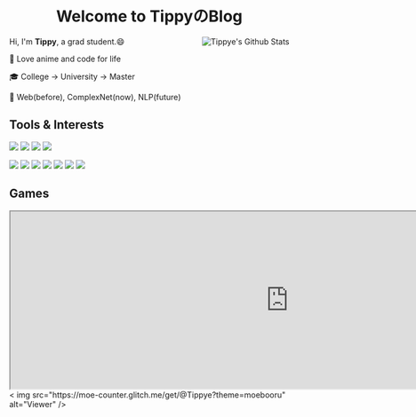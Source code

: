 <style>a{display:inline-block;}</style>

<h1 style="text-align: center;"><b>Welcome to TippyのBlog</b></h1>

<img align="right" src="https://bad-apple-github-readme.vercel.app/api?show_icons=true&hide_title=true&hide_rank=true&count_private=true&show_bg=1&username=Tippye" alt="Tippye's Github Stats"/>Hi, I'm **Tippy**, a grad student.😄

💖 Love anime and code for life

🎓 College -> University -> Master

🔬 Web(before), ComplexNet(now), NLP(future)

## Tools & Interests

[![](https://img.shields.io/badge/macOS-Sonoma-cd48a5?style=flat-square&logo=apple&logoColor=ffffff)](https://www.apple.com/macos/sonoma) [![](https://img.shields.io/badge/Linux-Debian-a42050?style=flat-square&logo=debian&logoColor=ffffff)](https://www.debian.org/) [![](https://img.shields.io/badge/IDE-WebStorm-089ef6?style=flat-square&logo=webstorm&logoColor=ffffff)](https://www.jetbrains.com/webstorm) [![](https://img.shields.io/badge/IDE-PyCharm-70DD8C?style=flat-square&logo=pycharm&logoColor=ffffff)](https://www.jetbrains.com/pycharm)

[![](https://img.shields.io/badge/-Node.js-43853d?style=flat-square&logo=node.js&logoColor=ffffff)](https://nodejs.org/) [![](https://img.shields.io/badge/-Vite-a25ff6?style=flat-square&logo=vite&logoColor=white)](https://vitejs.dev/) [![](https://img.shields.io/badge/-TypeScript-007acc?style=flat-square&logo=typescript&logoColor=white)](https://www.typescriptlang.org/) [![](https://img.shields.io/badge/-Python-3776AB?style=flat-square&logo=python&logoColor=white)](https://www.python.org/) [![](https://img.shields.io/badge/-Docker-2496ED?style=flat-square&logo=docker&logoColor=ffffff)](https://www.docker.com/) [![](https://img.shields.io/badge/-Nginx-269539?style=flat-square&logo=nginx&logoColor=ffffff)](https://nginx.org/) [![](https://img.shields.io/badge/-PyTorch-EE4C2C?style=flat-square&logo=pytorch&logoColor=ffffff)](https://pytorch.org/)

## Games

<iframe src="https://ys.himiku.com/90/273351001.png" width="1000" height="320" allow-top-navigation="false" allow-forms="false" allowfullscreen="false" allow-popups="false" sandbox="allow-scripts allow-same-origin allow-popups"></iframe>

<div style="display: flex;justify-content: center;">< img src="https://moe-counter.glitch.me/get/@Tippye?theme=moebooru" alt="Viewer" /></div>